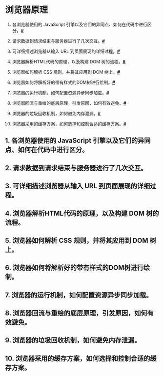 # 浏览器原理

1. 各浏览器使用的 JavaScript 引擎以及它们的异同点、如何在代码中进行区分。**[#](#1)**

2. 请求数据到请求结束与服务器进行了几次交互。**[#](#2)**

3. 可详细描述浏览器从输入 URL 到页面展现的详细过程。**[#](#3)**

4. 浏览器解析HTML代码的原理，以及构建 DOM 树的流程。**[#](#4)**

5. 浏览器如何解析 CSS 规则，并将其应用到 DOM 树上。**[#](#5)**

6. 浏览器如何将解析好的带有样式的DOM树进行绘制。**[#](#6)**

7. 浏览器的运行机制，如何配置资源异步同步加载。**[#](#7)**

8. 浏览器回流与重绘的底层原理，引发原因，如何有效避免。**[#](#8)**

9. 浏览器的垃圾回收机制，如何避免内存泄漏。**[#](#9)**

10. 浏览器采用的缓存方案，如何选择和控制合适的缓存方案。**[#](#10)**



<h2 id="1">1. 各浏览器使用的 JavaScript 引擎以及它们的异同点、如何在代码中进行区分。<h2/>

<h2 id="2">2. 请求数据到请求结束与服务器进行了几次交互。<h2/>

<h2 id="3">3. 可详细描述浏览器从输入 URL 到页面展现的详细过程。<h2/>

<h2 id="4">4. 浏览器解析HTML代码的原理，以及构建 DOM 树的流程。<h2/>

<h2 id="5">5. 浏览器如何解析 CSS 规则，并将其应用到 DOM 树上。<h2/>

<h2 id="6">6. 浏览器如何将解析好的带有样式的DOM树进行绘制。<h2/>

<h2 id="7">7. 浏览器的运行机制，如何配置资源异步同步加载。<h2/>

<h2 id="8">8. 浏览器回流与重绘的底层原理，引发原因，如何有效避免。<h2/>

<h2 id="9">9. 浏览器的垃圾回收机制，如何避免内存泄漏。<h2/>

<h2 id="10">10. 浏览器采用的缓存方案，如何选择和控制合适的缓存方案。<h2/>